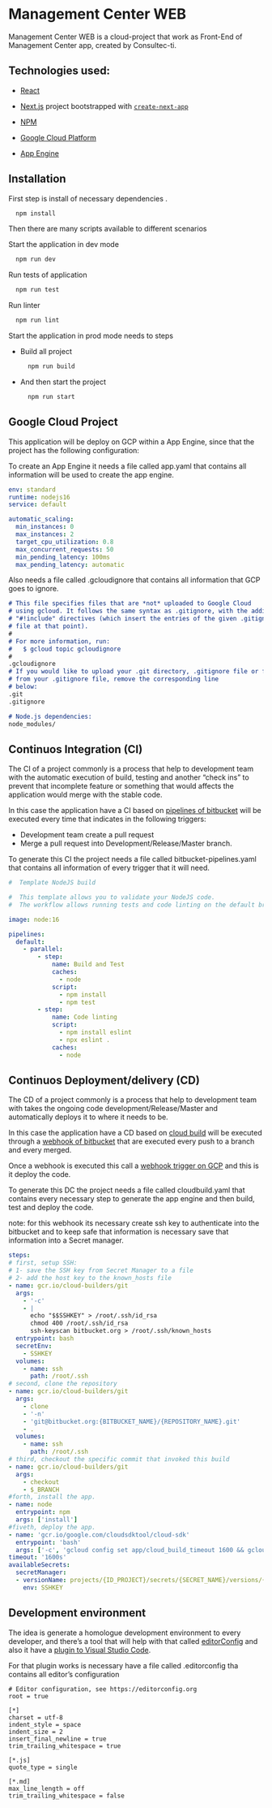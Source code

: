 # Management Center WEB

Management Center WEB is a cloud-project that work as Front-End of Management Center app, created by Consultec-ti.

## Technologies used:

 - [React](https://reactjs.org/)

 - [Next.js](https://nextjs.org/) project bootstrapped with [`create-next-app`](https://github.com/vercel/next.js/tree/canary/packages/create-next-app)

 - [NPM](https://www.npmjs.com/)

 - [Google Cloud Platform](https://cloud.google.com/)

 - [App Engine](https://cloud.google.com/appengine)

## Installation

First step is install of necessary dependencies .

```sh
  npm install
```
Then there are many scripts available to different scenarios

Start the application in dev mode

```sh
  npm run dev
```
Run tests of application

```sh
  npm run test
```
Run linter

```sh
  npm run lint
```
Start the application in prod mode needs to steps
  
  - Build all project 
    ```sh
      npm run build
    ```
  - And then start the project
    ```sh
      npm run start
    ```
## Google Cloud Project

This application will be deploy on GCP within a App Engine, since that the project has the following configuration:

To create an App Engine it needs a file called app.yaml that contains all information will be used to create the app engine.

```yaml
env: standard
runtime: nodejs16
service: default

automatic_scaling:
  min_instances: 0
  max_instances: 2
  target_cpu_utilization: 0.8
  max_concurrent_requests: 50
  min_pending_latency: 100ms
  max_pending_latency: automatic
```

Also needs a file called .gcloudignore that contains all information that GCP goes to ignore.

```markdown
# This file specifies files that are *not* uploaded to Google Cloud
# using gcloud. It follows the same syntax as .gitignore, with the addition of
# "#!include" directives (which insert the entries of the given .gitignore-style
# file at that point).
#
# For more information, run:
#   $ gcloud topic gcloudignore
#
.gcloudignore
# If you would like to upload your .git directory, .gitignore file or files
# from your .gitignore file, remove the corresponding line
# below:
.git
.gitignore

# Node.js dependencies:
node_modules/
```

## Continuos Integration (CI)

The CI of a project commonly is a process that help to development team with the automatic execution of build, testing and another “check ins” to prevent that incomplete feature or something that would affects the application would merge with the stable code.

In this case the application have a CI based on [pipelines of bitbucket](https://support.atlassian.com/bitbucket-cloud/docs/configure-bitbucket-pipelinesyml/) will be executed every time that indicates in the following triggers:

- Development team create a pull request
- Merge a pull request into Development/Release/Master branch.

To generate this CI the project needs a file called bitbucket-pipelines.yaml that contains all information of every trigger that it will need.

```yaml
#  Template NodeJS build

#  This template allows you to validate your NodeJS code.
#  The workflow allows running tests and code linting on the default branch.

image: node:16

pipelines:
  default:
    - parallel:
        - step:
            name: Build and Test
            caches:
              - node
            script:
              - npm install
              - npm test
        - step:
            name: Code linting
            script:
              - npm install eslint
              - npx eslint .
            caches:
              - node
```

## Continuos Deployment/delivery (CD)

The CD of a project commonly is a process that help to development team with takes the ongoing code development/Release/Master and automatically deploys it to where it needs to be.

In this case the application have a CD based on [cloud build](https://cloud.google.com/build) will be executed through a [webhook of bitbucket](https://support.atlassian.com/bitbucket-cloud/docs/manage-webhooks/) that are executed every push to a branch and every merged.

Once a webhook is executed this call a [webhook trigger on GCP](https://cloud.google.com/build/docs/automate-builds-webhook-events#creating_webhook_triggers) and this is it deploy the code.

To generate this DC the project needs a file called cloudbuild.yaml that contains every necessary step to generate the app engine and then build, test and deploy the code.

note: for this webhook its necessary create ssh key to authenticate into the bitbucket and to keep safe that information is necessary save that information into a Secret manager.

```yaml
steps:
# first, setup SSH:
# 1- save the SSH key from Secret Manager to a file
# 2- add the host key to the known_hosts file
- name: gcr.io/cloud-builders/git
  args:
    - '-c'
    - |
      echo "$$SSHKEY" > /root/.ssh/id_rsa
      chmod 400 /root/.ssh/id_rsa
      ssh-keyscan bitbucket.org > /root/.ssh/known_hosts
  entrypoint: bash
  secretEnv:
    - SSHKEY
  volumes:
    - name: ssh
      path: /root/.ssh
# second, clone the repository
- name: gcr.io/cloud-builders/git
  args:
    - clone
    - '-n'
    - 'git@bitbucket.org:{BITBUCKET_NAME}/{REPOSITORY_NAME}.git'
    - .
  volumes:
    - name: ssh
      path: /root/.ssh
# third, checkout the specific commit that invoked this build
- name: gcr.io/cloud-builders/git
  args:
    - checkout
    - $_BRANCH
#forth, install the app.
- name: node
  entrypoint: npm
  args: ['install']
#fiveth, deploy the app.
- name: 'gcr.io/google.com/cloudsdktool/cloud-sdk'
  entrypoint: 'bash'
  args: ['-c', 'gcloud config set app/cloud_build_timeout 1600 && gcloud app deploy']
timeout: '1600s'
availableSecrets:
  secretManager:
  - versionName: projects/{ID_PROJECT}/secrets/{SECRET_NAME}/versions/{SECREET_VERSION}
    env: SSHKEY
```

## Development environment

The idea is generate a homologue development environment to every developer, and there’s a tool that will help with that called [editorConfig](https://editorconfig.org/) and also it have a [plugin to Visual  Studio Code](https://marketplace.visualstudio.com/items?itemName=EditorConfig.EditorConfig).

For that plugin works is necessary have a file called .editorconfig tha contains all editor’s configuration

```
# Editor configuration, see https://editorconfig.org
root = true

[*]
charset = utf-8
indent_style = space
indent_size = 2
insert_final_newline = true
trim_trailing_whitespace = true

[*.js]
quote_type = single

[*.md]
max_line_length = off
trim_trailing_whitespace = false
```
